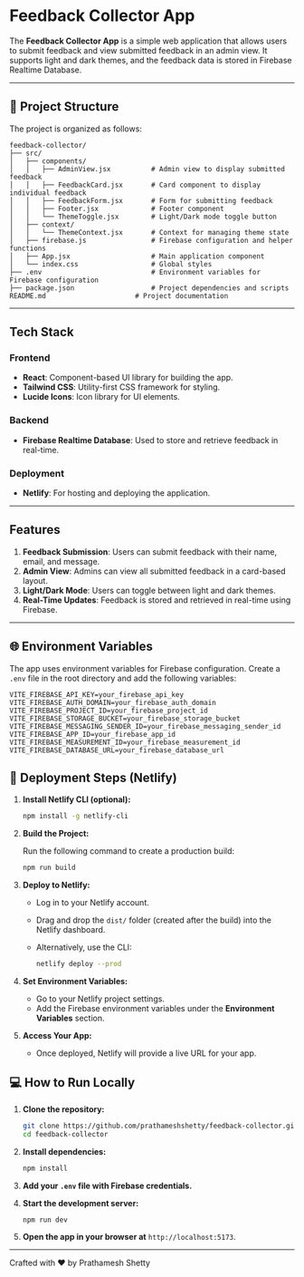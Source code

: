 # Feedback Collector App

The **Feedback Collector App** is a simple web application that allows users to submit feedback and view submitted feedback in an admin view. It supports light and dark themes, and the feedback data is stored in Firebase Realtime Database.

---

## 📁 Project Structure

The project is organized as follows:

```
feedback-collector/
├── src/
│   ├── components/
│   │   ├── AdminView.jsx          # Admin view to display submitted feedback
│   │   ├── FeedbackCard.jsx       # Card component to display individual feedback
│   │   ├── FeedbackForm.jsx       # Form for submitting feedback
│   │   ├── Footer.jsx             # Footer component
│   │   └── ThemeToggle.jsx        # Light/Dark mode toggle button
│   ├── context/
│   │   └── ThemeContext.jsx       # Context for managing theme state
│   ├── firebase.js                # Firebase configuration and helper functions
│   ├── App.jsx                    # Main application component
│   └── index.css                  # Global styles
├── .env                           # Environment variables for Firebase configuration
├── package.json                   # Project dependencies and scripts
README.md                      # Project documentation
```

---

## Tech Stack

### Frontend

- **React**: Component-based UI library for building the app.
- **Tailwind CSS**: Utility-first CSS framework for styling.
- **Lucide Icons**: Icon library for UI elements.

### Backend

- **Firebase Realtime Database**: Used to store and retrieve feedback in real-time.

### Deployment

- **Netlify**: For hosting and deploying the application.

---

## Features

1. **Feedback Submission**: Users can submit feedback with their name, email, and message.
2. **Admin View**: Admins can view all submitted feedback in a card-based layout.
3. **Light/Dark Mode**: Users can toggle between light and dark themes.
4. **Real-Time Updates**: Feedback is stored and retrieved in real-time using Firebase.

---

## 🌐 Environment Variables

The app uses environment variables for Firebase configuration. Create a `.env` file in the root directory and add the following variables:

```env
VITE_FIREBASE_API_KEY=your_firebase_api_key
VITE_FIREBASE_AUTH_DOMAIN=your_firebase_auth_domain
VITE_FIREBASE_PROJECT_ID=your_firebase_project_id
VITE_FIREBASE_STORAGE_BUCKET=your_firebase_storage_bucket
VITE_FIREBASE_MESSAGING_SENDER_ID=your_firebase_messaging_sender_id
VITE_FIREBASE_APP_ID=your_firebase_app_id
VITE_FIREBASE_MEASUREMENT_ID=your_firebase_measurement_id
VITE_FIREBASE_DATABASE_URL=your_firebase_database_url
```

## 🚀 Deployment Steps (Netlify)

1. **Install Netlify CLI (optional):**

    ```bash
    npm install -g netlify-cli
    ```

2. **Build the Project:**

    Run the following command to create a production build:

    ```bash
    npm run build
    ```

3. **Deploy to Netlify:**

    - Log in to your Netlify account.
    - Drag and drop the `dist/` folder (created after the build) into the Netlify dashboard.
    - Alternatively, use the CLI:

        ```bash
        netlify deploy --prod
        ```

4. **Set Environment Variables:**

    - Go to your Netlify project settings.
    - Add the Firebase environment variables under the **Environment Variables** section.

5. **Access Your App:**

    - Once deployed, Netlify will provide a live URL for your app.

## 💻 How to Run Locally

1. **Clone the repository:**

    ```bash
    git clone https://github.com/prathameshshetty/feedback-collector.git
    cd feedback-collector
    ```

2. **Install dependencies:**

    ```bash
    npm install
    ```

3. **Add your `.env` file with Firebase credentials.**

4. **Start the development server:**

    ```bash
    npm run dev
    ```

5. **Open the app in your browser at** `http://localhost:5173`.

---

Crafted with ❤️ by Prathamesh Shetty
